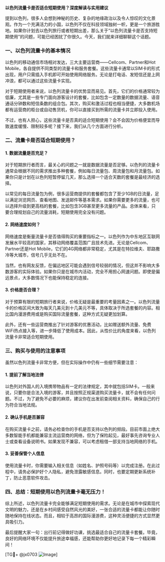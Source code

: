 **以色列流量卡是否适合短期使用？深度解读与实用建议**

提到以色列，很多人会想到神秘的历史、复杂的地缘政治以及令人惊叹的文化景观。作为一个充满活力的小国，以色列不仅在科技领域独树一帜，更是一个旅游胜地。如果你计划去以色列旅行或者短期出差，那么关于“以色列流量卡是否支持短期使用”的问题，可能已经困扰了你很久。今天，我们就来详细聊聊这个话题。

### 一、以色列流量卡的基本情况

以色列的移动通信市场相对发达，三大主要运营商——Cellcom、Partner和Hot Mobile，各自提供不同类型的流量卡和服务套餐。这些流量卡通常以SIM卡的形式出现，用户只需插入手机即可开始使用网络服务。无论是打电话、发短信还是上网冲浪，都可以通过这些流量卡实现。

对于短期使用者来说，以色列流量卡的优势显而易见。首先，它们的价格通常较为低廉，尤其是一些专门面向游客设计的套餐，比如包含一定数量的数据流量、语音通话分钟数和短信条数的组合包。其次，购买和激活过程也相当便捷，大多数机场都有运营商的柜台或自动售货机，你可以直接买到所需的流量卡并立即投入使用。

不过，也有人担心，这些流量卡是否真的适合短期使用？会不会因为价格便宜而导致速度缓慢、限制较多呢？接下来，我们从几个方面进行分析。

### 二、流量卡是否适合短期使用？

#### 1. **数据流量是否充足？**
对于短期旅行者而言，最关心的问题之一就是数据流量是否足够。以色列的流量卡通常会根据不同的需求推出多种套餐，例如每日流量包、周流量包和月流量包。如果你只是计划在以色列短暂停留几天，那么选择一个适合天数的套餐是最经济的选择。

以常见的每日流量包为例，很多运营商提供的套餐都包含了至少1GB的日流量，足以满足浏览网页、查看地图、发送邮件等基本需求。如果你需要更多的流量，也可以选择升级到更高档的套餐，比如包含3GB甚至更多流量的产品。总体来看，只要合理规划自己的流量消耗，短期使用完全没有问题。

#### 2. **网络速度如何？**
网络速度是衡量流量卡是否值得购买的重要指标之一。以色列作为中东地区互联网发展水平较高的国家，其移动网络覆盖范围广且技术先进。无论是Cellcom、Partner还是Hot Mobile，它们的4G网络都非常稳定，尤其是在特拉维夫、耶路撒冷等大城市，信号几乎无处不在。

当然，也有网友反馈，在偏远地区可能会遇到信号较弱的情况，但这并不影响大多数游客的实际体验。如果你只是在城市内活动，完全不用担心网速问题。即使是偏远景点，大多数情况下也能保持稳定的连接。

#### 3. **价格是否合理？**
对于预算有限的短期旅行者来说，价格无疑是最重要的考量因素之一。以色列流量卡的价格区间大致为每天几美元到十几美元不等，具体取决于所选套餐的内容。相比国内漫游费用或是购买国际流量套餐，这种方式无疑更加划算。

此外，还有一些运营商推出了针对游客的优惠活动，比如赠送额外流量、免费WiFi热点接入等，进一步降低了使用成本。因此，从性价比的角度来看，以色列流量卡非常适合短期使用。

### 三、购买与使用的注意事项

虽然以色列流量卡非常方便，但在实际操作中仍有一些细节需要注意：

#### 1. **提前了解当地法律**
以色列对外国人的入境携带物品有一定的法律规定，其中就包括SIM卡。一般来说，只要你是合法入境的游客，并且按照正规渠道购买流量卡，就不会有任何问题。不过，为了避免不必要的麻烦，建议你在出发前查阅相关资料，确保自己的行为符合当地法规。

#### 2. **确认手机是否兼容**
在购买流量卡之前，请务必检查你的手机是否支持以色列的频段。目前市面上绝大多数智能手机都能兼容主流运营商的网络，但为了保险起见，最好事先咨询专业人士或查看设备说明书。如果发现不兼容，可以考虑租借一部支持当地网络的手机。

#### 3. **妥善保管个人信息**
使用流量卡时，你需要输入相关信息（如姓名、护照号码等）以完成注册。在此过程中，请务必保护好个人隐私，避免泄露敏感信息。同时，也要定期更新系统补丁，防止恶意软件攻击。

### 四、总结：短期使用以色列流量卡毫无压力！

综上所述，以色列流量卡完全能够满足短期使用的需求。无论是在城市中探索现代文明的魅力，还是在乡村间感受自然风光的美好，一张合适的流量卡都能让你随时随地保持在线状态。而且，相较于高昂的国际漫游费，这种灵活便捷的方式显然更具吸引力。

最后提醒大家一句：出行前记得做好功课，挑选最适合自己的流量卡套餐。毕竟，良好的网络环境不仅能提升旅途幸福感，还能帮助你更好地记录下每一个精彩瞬间！

[TG💪+ @jx0703 ![Image](https://github.com/user-attachments/assets/dbca1d08-cadb-493c-b0ec-ad6f7a83f270)]